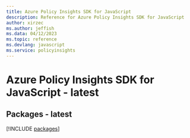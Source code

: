```yaml
---
title: Azure Policy Insights SDK for JavaScript
description: Reference for Azure Policy Insights SDK for JavaScript
author: xirzec
ms.author: jeffish
ms.data: 04/12/2023
ms.topic: reference
ms.devlang: javascript
ms.service: policyinsights
---
```

# Azure Policy Insights SDK for JavaScript - latest
## Packages - latest
[!INCLUDE [packages](policy-insights-index.md)]
